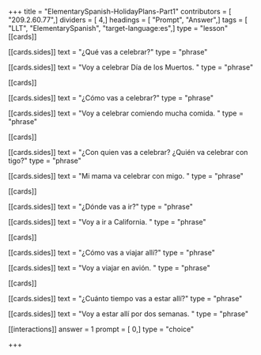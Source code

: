 +++
title = "ElementarySpanish-HolidayPlans-Part1"
contributors = [ "209.2.60.77",]
dividers = [ 4,]
headings = [ "Prompt", "Answer",]
tags = [ "LLT", "ElementarySpanish", "target-language:es",]
type = "lesson"
[[cards]]

[[cards.sides]]
text = "¿Qué vas a celebrar?"
type = "phrase"

[[cards.sides]]
text = "Voy a celebrar Día de los Muertos. "
type = "phrase"

[[cards]]

[[cards.sides]]
text = "¿Cómo vas a celebrar?"
type = "phrase"

[[cards.sides]]
text = "Voy a celebrar comiendo mucha comida. "
type = "phrase"

[[cards]]

[[cards.sides]]
text = "¿Con quien vas a celebrar? ¿Quién va celebrar con tigo?"
type = "phrase"

[[cards.sides]]
text = "Mi mama va celebrar con migo. "
type = "phrase"

[[cards]]

[[cards.sides]]
text = "¿Dónde vas a ir?"
type = "phrase"

[[cards.sides]]
text = "Voy a ir a California. "
type = "phrase"

[[cards]]

[[cards.sides]]
text = "¿Cómo vas a viajar allí?"
type = "phrase"

[[cards.sides]]
text = "Voy a viajar en avión. "
type = "phrase"

[[cards]]

[[cards.sides]]
text = "¿Cuánto tiempo vas a estar allí?"
type = "phrase"

[[cards.sides]]
text = "Voy a estar allí por dos semanas. "
type = "phrase"

[[interactions]]
answer = 1
prompt = [ 0,]
type = "choice"

+++

